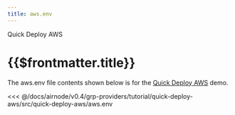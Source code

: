 ```yaml
---
title: aws.env
---
```


<TitleSpan>Quick Deploy AWS</TitleSpan>

# {{$frontmatter.title}}

<VersionWarning/>

The aws.env file contents shown below is for the [Quick Deploy AWS](./) demo.

<!-- prettier-ignore -->
<<< @/docs/airnode/v0.4/grp-providers/tutorial/quick-deploy-aws/src/quick-deploy-aws/aws.env

